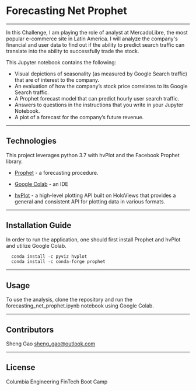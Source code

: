 # Forecasting Net Prophet
---
In this Challenge, I am playing the role of analyst at MercadoLibre, the most popular e-commerce site in Latin America. I will analyze the company's financial and user data to find out if the ability to predict search traffic can translate into the ability to successfully trade the stock.

This Jupyter notebook contains the following:
- Visual depictions of seasonality (as measured by Google Search traffic) that are of interest to the company.
- An evaluation of how the company’s stock price correlates to its Google Search traffic.
- A Prophet forecast model that can predict hourly user search traffic.
- Answers to questions in the instructions that you write in your Jupyter Notebook.
- A plot of a forecast for the company’s future revenue.
---

## Technologies

This project leverages python 3.7 with hvPlot and the Facebook Prophet library.
* [Prophet](https://facebook.github.io/prophet/) - a forecasting procedure.

* [Google Colab](https://colab.research.google.com/) - an IDE

* [hvPlot](https://hvplot.holoviz.org/user_guide/Plotting.html) -  a high-level plotting API built on HoloViews that provides a general and consistent API for plotting data in various formats.
---

## Installation Guide

In order to run the application, one should first install Prophet and hvPlot and utilize Google Colab.

```python
  conda install -c pyviz hvplot
  conda install -c conda-forge prophet
```

---

## Usage

To use the analysis, clone the repository and run the forecasting_net_prophet.ipynb notebook using Google Colab.

---

## Contributors

Sheng Gao
sheng_gao@outlook.com

---

## License

Columbia Engineering FinTech Boot Camp
